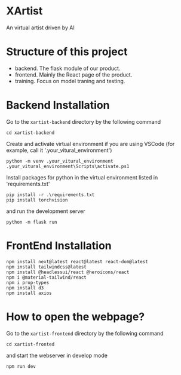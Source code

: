 # XArtist
An virtual artist driven by AI


# Structure of this project

- backend. The flask module of our product.
- frontend. Mainly the React page of the product.
- training. Focus on model traning and testing.

# Backend Installation

Go to the `xartist-backend` directory by the following command

```shell
cd xartist-backend
```

Create and activate virtual environment if you are using VSCode (for example, call it '.your_vitural_environment')

```shell
python -m venv .your_vitural_environment
.your_vitural_environment\Scripts\activate.ps1
```

Install packages for python in the virtual environment listed in 'requirements.txt'

```shell
pip install -r .\requirements.txt
pip install torchvision 
```

and run the development server

```shell
python -m flask run
```

# FrontEnd Installation

```
npm install next@latest react@latest react-dom@latest
npm install tailwindcss@latest
npm install @headlessui/react @heroicons/react
npm i @material-tailwind/react
npm i prop-types
npm install d3
npm install axios
```


# How to open the webpage?

Go to the `xartist-frontend` directory by the following command

```shell
cd xartist-fronted
```

and start the webserver in develop mode

```shell
npm run dev
```